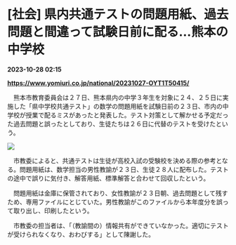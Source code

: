 # [社会] 県内共通テストの問題用紙、過去問題と間違って試験日前に配る…熊本の中学校

**2023-10-28 02:15**

**https://www.yomiuri.co.jp/national/20231027-OYT1T50415/**

　熊本市教育委員会は２７日、熊本県内の中学３年生を対象に２４、２５日に実施した「県中学校共通テスト」の数学の問題用紙を試験日前の２３日、市内の中学校が授業で配るミスがあったと発表した。テスト対策として解かせる予定だった過去問題と誤ったとしており、生徒たちは２６日に代替のテストを受けたという。

[![](https://www.yomiuri.co.jp/media/2023/10/20231027-OYT1I50241-1.jpg)](https://www.yomiuri.co.jp/pluralphoto/20231027-OYT1I50241/)

　市教委によると、共通テストは生徒が高校入試の受験校を決める際の参考となる。問題用紙は、数学担当の男性教諭が２３日、生徒２８人に配布した。テストの途中で誤りに気付き、解答用紙、標準解答と合わせて回収したという。

　問題用紙は金庫に保管されており、女性教諭が２３日朝、過去問題として残すため、専用ファイルにとじていた。男性教諭がこのファイルから本年度分を誤って取り出し、印刷したという。

　市教委の担当者は、「（教諭間の）情報共有ができていなかった。適切にテストが受けられなくなり、おわびする」として陳謝した。